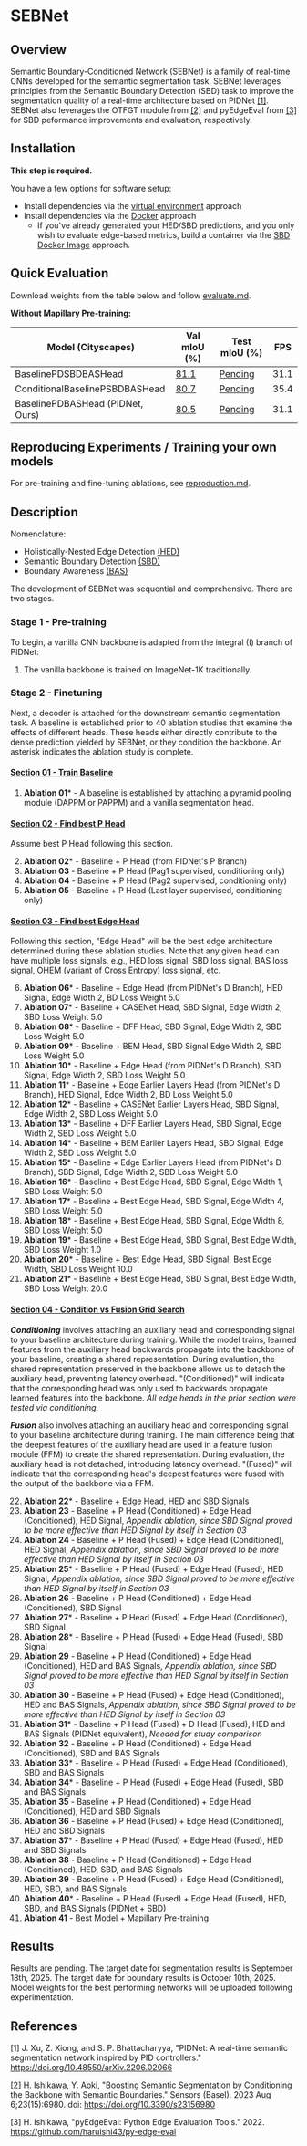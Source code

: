 # SEBNet

## Overview

Semantic Boundary-Conditioned Network (SEBNet) is a family of real-time CNNs developed for the semantic segmentation task. SEBNet leverages principles from the Semantic Boundary Detection (SBD) task to improve the segmentation quality of a real-time architecture based on PIDNet [[1]](#1). SEBNet also leverages the OTFGT module from [[2]](#2) and pyEdgeEval from [[3]](#3) for SBD peformance improvements and evaluation, respectively.

## Installation

**This step is required.**

You have a few options for software setup:

- Install dependencies via the [virtual environment](install/virt_env/install.md) approach
- Install dependencies via the [Docker](install/docker/reproduction/docker_reproduction.md) approach
   - If you've already generated your HED/SBD predictions, and you only wish to evaluate edge-based metrics, build a container via the [SBD Docker Image](install/docker/sbd_evaluation/docker_evaluate_sbd.md) approach.

## Quick Evaluation

Download weights from the table below and follow [evaluate.md](docs/evaluate.md).

**Without Mapillary Pre-training:**

   | Model (Cityscapes)              | Val mIoU (%)                                                                  | Test mIoU (%)                                                                    |  FPS  |
   |---------------------------------|-------------------------------------------------------------------------------|----------------------------------------------------------------------------------|-------|
   | BaselinePDSBDBASHead            | [81.1](https://github.com/adossantos21/paper_2/raw/main/mmsegmentation/work_dirs/sebnet_baseline-p-d-sbd-bas-head_1xb6_cityscapes/20250906_102604/checkpoints/sebnet_baseline-p-d-sbd-bas-head_1xb6_cityscapes/20250906_102604/best_mIoU.pth) | [Pending](https://github.com/adossantos21/paper_2) |  31.1 |
   | ConditionalBaselinePSBDBASHead  | [80.7](https://github.com/adossantos21/paper_2/raw/main/mmsegmentation/work_dirs/sebnet_baseline-p-sbd-bas-head-conditioned_1xb6_cityscapes/20250906_102650/checkpoints/sebnet_baseline-p-sbd-bas-head-conditioned_1xb6_cityscapes/20250906_102650/best_mIoU.pth) | [Pending](https://github.com/adossantos21/paper_2) |  35.4 |
   | BaselinePDBASHead (PIDNet, Ours)      | [80.5](https://github.com/adossantos21/paper_2/raw/main/mmsegmentation/work_dirs/sebnet_baseline-p-d-bas-head_1xb6_cityscapes/20250906_105242/checkpoints/sebnet_baseline-p-d-bas-head_1xb6_cityscapes/20250906_105242/best_mIoU.pth)                              | [Pending](https://github.com/adossantos21/paper_2)                         |  31.1 |

## Reproducing Experiments / Training your own models

For pre-training and fine-tuning ablations, see [reproduction.md](docs/reproduction.md).

## Description

Nomenclature:

- Holistically-Nested Edge Detection [(HED)](https://arxiv.org/pdf/1504.06375.pdf)
- Semantic Boundary Detection [(SBD)](https://arxiv.org/pdf/1705.09759)
- Boundary Awareness [(BAS)](https://arxiv.org/pdf/2206.02066)

The development of SEBNet was sequential and comprehensive. There are two stages.

### Stage 1 - Pre-training

To begin, a vanilla CNN backbone is adapted from the integral (I) branch of PIDNet: 

1. The vanilla backbone is trained on ImageNet-1K traditionally.

### Stage 2 - Finetuning

Next, a decoder is attached for the downstream semantic segmentation task. A baseline is established prior to 40 ablation studies that examine the effects of different heads. These heads either directly contribute to the dense prediction yielded by SEBNet, or they condition the backbone. An asterisk indicates the ablation study is complete.
#### <ins>Section 01 - Train Baseline</ins>

1.  **Ablation 01*** - A baseline is established by attaching a pyramid pooling module (DAPPM or PAPPM) and a vanilla segmentation head.

#### <ins>Section 02 - Find best P Head</ins>

Assume best P Head following this section.

2.  **Ablation 02*** - Baseline + P Head (from PIDNet's P Branch)
3.  **Ablation 03** - Baseline + P Head (Pag1 supervised, conditioning only)
4.  **Ablation 04** - Baseline + P Head (Pag2 supervised, conditioning only)
5.  **Ablation 05** - Baseline + P Head (Last layer supervised, conditioning only)

#### <ins>Section 03 - Find best Edge Head</ins>

Following this section, "Edge Head" will be the best edge architecture determined during these ablation studies. Note that any given head can have multiple loss signals, e.g., HED loss signal, SBD loss signal, BAS loss signal, OHEM (variant of Cross Entropy) loss signal, etc.

6.  **Ablation 06*** - Baseline + Edge Head (from PIDNet's D Branch), HED Signal, Edge Width 2, BD Loss Weight 5.0
7.  **Ablation 07*** - Baseline + CASENet Head, SBD Signal, Edge Width 2, SBD Loss Weight 5.0
8.  **Ablation 08*** - Baseline + DFF Head, SBD Signal, Edge Width 2, SBD Loss Weight 5.0
9.  **Ablation 09*** - Baseline + BEM Head, SBD Signal Edge Width 2, SBD Loss Weight 5.0
10. **Ablation 10*** - Baseline + Edge Head (from PIDNet's D Branch), SBD Signal, Edge Width 2, SBD Loss Weight 5.0
11. **Ablation 11*** - Baseline + Edge Earlier Layers Head (from PIDNet's D Branch), HED Signal, Edge Width 2, BD Loss Weight 5.0
12. **Ablation 12*** - Baseline + CASENet Earlier Layers Head, SBD Signal, Edge Width 2, SBD Loss Weight 5.0
13. **Ablation 13*** - Baseline + DFF Earlier Layers Head, SBD Signal, Edge Width 2, SBD Loss Weight 5.0
14. **Ablation 14*** - Baseline + BEM Earlier Layers Head, SBD Signal, Edge Width 2, SBD Loss Weight 5.0
15. **Ablation 15*** - Baseline + Edge Earlier Layers Head (from PIDNet's D Branch), SBD Signal, Edge Width 2, SBD Loss Weight 5.0
16. **Ablation 16*** - Baseline + Best Edge Head, SBD Signal, Edge Width 1, SBD Loss Weight 5.0
17. **Ablation 17*** - Baseline + Best Edge Head, SBD Signal, Edge Width 4, SBD Loss Weight 5.0
18. **Ablation 18*** - Baseline + Best Edge Head, SBD Signal, Edge Width 8, SBD Loss Weight 5.0
19. **Ablation 19*** - Baseline + Best Edge Head, SBD Signal, Best Edge Width, SBD Loss Weight 1.0
20. **Ablation 20*** - Baseline + Best Edge Head, SBD Signal, Best Edge Width, SBD Loss Weight 10.0
21. **Ablation 21*** - Baseline + Best Edge Head, SBD Signal, Best Edge Width, SBD Loss Weight 20.0

#### <ins>Section 04 - Condition vs Fusion Grid Search</ins>

***Conditioning*** involves attaching an auxiliary head and corresponding signal to your baseline architecture during training. While the model trains, learned features from the auxiliary head backwards propagate into the backbone of your baseline, creating a shared representation. During evaluation, the shared representation preserved in the backbone allows us to detach the auxiliary head, preventing latency overhead. "(Conditioned)" will indicate that the corresponding head was only used to backwards propagate learned features into the backbone. *All edge heads in the prior section were tested via conditioning*.

***Fusion*** also involves attaching an auxiliary head and corresponding signal to your baseline architecture during training. The main difference being that the deepest features of the auxiliary head are used in a feature fusion module (FFM) to create the shared representation. During evaluation, the auxiliary head is not detached, introducing latency overhead. "(Fused)" will indicate that the corresponding head's deepest features were fused with the output of the backbone via a FFM.

22. **Ablation 22*** - Baseline + Edge Head, HED and SBD Signals
23. **Ablation 23** - Baseline + P Head (Conditioned) + Edge Head (Conditioned), HED Signal, *Appendix ablation, since SBD Signal proved to be more effective than HED Signal by itself in Section 03*
24. **Ablation 24** - Baseline + P Head (Fused) + Edge Head (Conditioned), HED Signal, *Appendix ablation, since SBD Signal proved to be more effective than HED Signal by itself in Section 03*
25. **Ablation 25*** - Baseline + P Head (Fused) + Edge Head (Fused), HED Signal, *Appendix ablation, since SBD Signal proved to be more effective than HED Signal by itself in Section 03*
26. **Ablation 26** - Baseline + P Head (Conditioned) + Edge Head (Conditioned), SBD Signal
27. **Ablation 27*** - Baseline + P Head (Fused) + Edge Head (Conditioned), SBD Signal
28. **Ablation 28*** - Baseline + P Head (Fused) + Edge Head (Fused), SBD Signal
29. **Ablation 29** - Baseline + P Head (Conditioned) + Edge Head (Conditioned), HED and BAS Signals, *Appendix ablation, since SBD Signal proved to be more effective than HED Signal by itself in Section 03*
30. **Ablation 30** - Baseline + P Head (Fused) + Edge Head (Conditioned), HED and BAS Signals, *Appendix ablation, since SBD Signal proved to be more effective than HED Signal by itself in Section 03*
31. **Ablation 31*** - Baseline + P Head (Fused) + D Head (Fused), HED and BAS Signals (PIDNet equivalent), *Needed for study comparison*
32. **Ablation 32** - Baseline + P Head (Conditioned) + Edge Head (Conditioned), SBD and BAS Signals
33. **Ablation 33*** - Baseline + P Head (Fused) + Edge Head (Conditioned), SBD and BAS Signals
34. **Ablation 34*** - Baseline + P Head (Fused) + Edge Head (Fused), SBD and BAS Signals
35. **Ablation 35** - Baseline + P Head (Conditioned) + Edge Head (Conditioned), HED and SBD Signals
36. **Ablation 36** - Baseline + P Head (Fused) + Edge Head (Conditioned), HED and SBD Signals
37. **Ablation 37*** - Baseline + P Head (Fused) + Edge Head (Fused), HED and SBD Signals
38. **Ablation 38** - Baseline + P Head (Conditioned) + Edge Head (Conditioned), HED, SBD, and BAS Signals
39. **Ablation 39** - Baseline + P Head (Fused) + Edge Head (Conditioned), HED, SBD, and BAS Signals
40. **Ablation 40*** - Baseline + P Head (Fused) + Edge Head (Fused), HED, SBD, and BAS Signals (PIDNet + SBD)
41. **Ablation 41** - Best Model + Mapillary Pre-training

## Results

Results are pending. The target date for segmentation results is September 18th, 2025. The target date for boundary results is October 10th, 2025. Model weights for the best performing networks will be uploaded following experimentation.

## References

<a id="1">[1]</a> 
J. Xu, Z. Xiong, and S. P. Bhattacharyya, "PIDNet: A real-time semantic segmentation network inspired by PID controllers." https://doi.org/10.48550/arXiv.2206.02066

<a id="2">[2]</a>
H. Ishikawa, Y. Aoki, "Boosting Semantic Segmentation by Conditioning the Backbone with Semantic Boundaries." Sensors (Basel). 2023 Aug 6;23(15):6980. doi: https://doi.org/10.3390/s23156980

<a id="3">[3]</a>
H. Ishikawa, "pyEdgeEval: Python Edge Evaluation Tools." 2022. https://github.com/haruishi43/py-edge-eval
